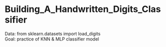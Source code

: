 # Building_A_Handwritten_Digits_Classifier  
Data: from sklearn.datasets import  load_digits  
Goal: practice of KNN & MLP classifier model 
